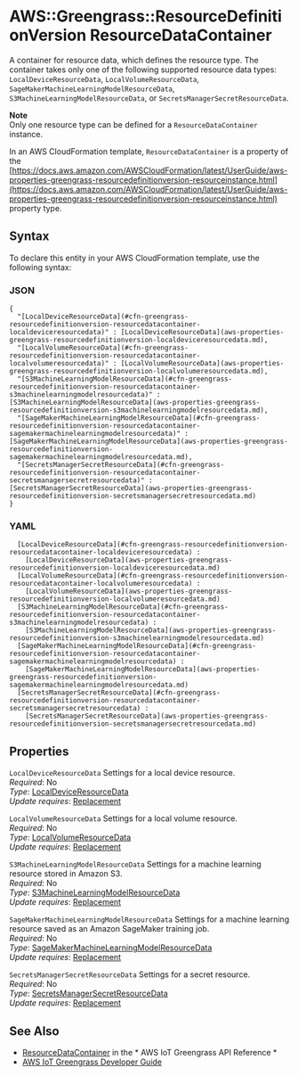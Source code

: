 # AWS::Greengrass::ResourceDefinitionVersion ResourceDataContainer<a name="aws-properties-greengrass-resourcedefinitionversion-resourcedatacontainer"></a>

<a name="aws-properties-greengrass-resourcedefinitionversion-resourcedatacontainer-description"></a>A container for resource data, which defines the resource type\. The container takes only one of the following supported resource data types: `LocalDeviceResourceData`, `LocalVolumeResourceData`, `SageMakerMachineLearningModelResourceData`, `S3MachineLearningModelResourceData`, or `SecretsManagerSecretResourceData`\.

**Note**  
Only one resource type can be defined for a `ResourceDataContainer` instance\.

<a name="aws-properties-greengrass-resourcedefinitionversion-resourcedatacontainer-inheritance"></a> In an AWS CloudFormation template, `ResourceDataContainer` is a property of the [https://docs.aws.amazon.com/AWSCloudFormation/latest/UserGuide/aws-properties-greengrass-resourcedefinitionversion-resourceinstance.html](https://docs.aws.amazon.com/AWSCloudFormation/latest/UserGuide/aws-properties-greengrass-resourcedefinitionversion-resourceinstance.html) property type\.

## Syntax<a name="aws-properties-greengrass-resourcedefinitionversion-resourcedatacontainer-syntax"></a>

To declare this entity in your AWS CloudFormation template, use the following syntax:

### JSON<a name="aws-properties-greengrass-resourcedefinitionversion-resourcedatacontainer-syntax.json"></a>

```
{
  "[LocalDeviceResourceData](#cfn-greengrass-resourcedefinitionversion-resourcedatacontainer-localdeviceresourcedata)" : [LocalDeviceResourceData](aws-properties-greengrass-resourcedefinitionversion-localdeviceresourcedata.md),
  "[LocalVolumeResourceData](#cfn-greengrass-resourcedefinitionversion-resourcedatacontainer-localvolumeresourcedata)" : [LocalVolumeResourceData](aws-properties-greengrass-resourcedefinitionversion-localvolumeresourcedata.md),
  "[S3MachineLearningModelResourceData](#cfn-greengrass-resourcedefinitionversion-resourcedatacontainer-s3machinelearningmodelresourcedata)" : [S3MachineLearningModelResourceData](aws-properties-greengrass-resourcedefinitionversion-s3machinelearningmodelresourcedata.md),
  "[SageMakerMachineLearningModelResourceData](#cfn-greengrass-resourcedefinitionversion-resourcedatacontainer-sagemakermachinelearningmodelresourcedata)" : [SageMakerMachineLearningModelResourceData](aws-properties-greengrass-resourcedefinitionversion-sagemakermachinelearningmodelresourcedata.md),
  "[SecretsManagerSecretResourceData](#cfn-greengrass-resourcedefinitionversion-resourcedatacontainer-secretsmanagersecretresourcedata)" : [SecretsManagerSecretResourceData](aws-properties-greengrass-resourcedefinitionversion-secretsmanagersecretresourcedata.md)
}
```

### YAML<a name="aws-properties-greengrass-resourcedefinitionversion-resourcedatacontainer-syntax.yaml"></a>

```
﻿  [LocalDeviceResourceData](#cfn-greengrass-resourcedefinitionversion-resourcedatacontainer-localdeviceresourcedata) : 
    [LocalDeviceResourceData](aws-properties-greengrass-resourcedefinitionversion-localdeviceresourcedata.md)
﻿  [LocalVolumeResourceData](#cfn-greengrass-resourcedefinitionversion-resourcedatacontainer-localvolumeresourcedata) : 
    [LocalVolumeResourceData](aws-properties-greengrass-resourcedefinitionversion-localvolumeresourcedata.md)
﻿  [S3MachineLearningModelResourceData](#cfn-greengrass-resourcedefinitionversion-resourcedatacontainer-s3machinelearningmodelresourcedata) : 
    [S3MachineLearningModelResourceData](aws-properties-greengrass-resourcedefinitionversion-s3machinelearningmodelresourcedata.md)
﻿  [SageMakerMachineLearningModelResourceData](#cfn-greengrass-resourcedefinitionversion-resourcedatacontainer-sagemakermachinelearningmodelresourcedata) : 
    [SageMakerMachineLearningModelResourceData](aws-properties-greengrass-resourcedefinitionversion-sagemakermachinelearningmodelresourcedata.md)
﻿  [SecretsManagerSecretResourceData](#cfn-greengrass-resourcedefinitionversion-resourcedatacontainer-secretsmanagersecretresourcedata) : 
    [SecretsManagerSecretResourceData](aws-properties-greengrass-resourcedefinitionversion-secretsmanagersecretresourcedata.md)
```

## Properties<a name="aws-properties-greengrass-resourcedefinitionversion-resourcedatacontainer-properties"></a>

`LocalDeviceResourceData`  <a name="cfn-greengrass-resourcedefinitionversion-resourcedatacontainer-localdeviceresourcedata"></a>
Settings for a local device resource\.  
*Required*: No  
*Type*: [LocalDeviceResourceData](aws-properties-greengrass-resourcedefinitionversion-localdeviceresourcedata.md)  
*Update requires*: [Replacement](https://docs.aws.amazon.com/AWSCloudFormation/latest/UserGuide/using-cfn-updating-stacks-update-behaviors.html#update-replacement)

`LocalVolumeResourceData`  <a name="cfn-greengrass-resourcedefinitionversion-resourcedatacontainer-localvolumeresourcedata"></a>
Settings for a local volume resource\.  
*Required*: No  
*Type*: [LocalVolumeResourceData](aws-properties-greengrass-resourcedefinitionversion-localvolumeresourcedata.md)  
*Update requires*: [Replacement](https://docs.aws.amazon.com/AWSCloudFormation/latest/UserGuide/using-cfn-updating-stacks-update-behaviors.html#update-replacement)

`S3MachineLearningModelResourceData`  <a name="cfn-greengrass-resourcedefinitionversion-resourcedatacontainer-s3machinelearningmodelresourcedata"></a>
Settings for a machine learning resource stored in Amazon S3\.  
*Required*: No  
*Type*: [S3MachineLearningModelResourceData](aws-properties-greengrass-resourcedefinitionversion-s3machinelearningmodelresourcedata.md)  
*Update requires*: [Replacement](https://docs.aws.amazon.com/AWSCloudFormation/latest/UserGuide/using-cfn-updating-stacks-update-behaviors.html#update-replacement)

`SageMakerMachineLearningModelResourceData`  <a name="cfn-greengrass-resourcedefinitionversion-resourcedatacontainer-sagemakermachinelearningmodelresourcedata"></a>
Settings for a machine learning resource saved as an Amazon SageMaker training job\.  
*Required*: No  
*Type*: [SageMakerMachineLearningModelResourceData](aws-properties-greengrass-resourcedefinitionversion-sagemakermachinelearningmodelresourcedata.md)  
*Update requires*: [Replacement](https://docs.aws.amazon.com/AWSCloudFormation/latest/UserGuide/using-cfn-updating-stacks-update-behaviors.html#update-replacement)

`SecretsManagerSecretResourceData`  <a name="cfn-greengrass-resourcedefinitionversion-resourcedatacontainer-secretsmanagersecretresourcedata"></a>
Settings for a secret resource\.  
*Required*: No  
*Type*: [SecretsManagerSecretResourceData](aws-properties-greengrass-resourcedefinitionversion-secretsmanagersecretresourcedata.md)  
*Update requires*: [Replacement](https://docs.aws.amazon.com/AWSCloudFormation/latest/UserGuide/using-cfn-updating-stacks-update-behaviors.html#update-replacement)

## See Also<a name="aws-properties-greengrass-resourcedefinitionversion-resourcedatacontainer--seealso"></a>
+  [ResourceDataContainer](https://docs.aws.amazon.com/greengrass/latest/apireference/definitions-resourcedatacontainer.html) in the * AWS IoT Greengrass API Reference * 
+  [AWS IoT Greengrass Developer Guide](https://docs.aws.amazon.com/greengrass/latest/developerguide/) 